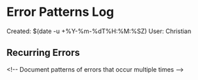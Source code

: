 # Error Patterns Log
Created: $(date -u +%Y-%m-%dT%H:%M:%SZ)
User: Christian

## Recurring Errors
<\!-- Document patterns of errors that occur multiple times -->
